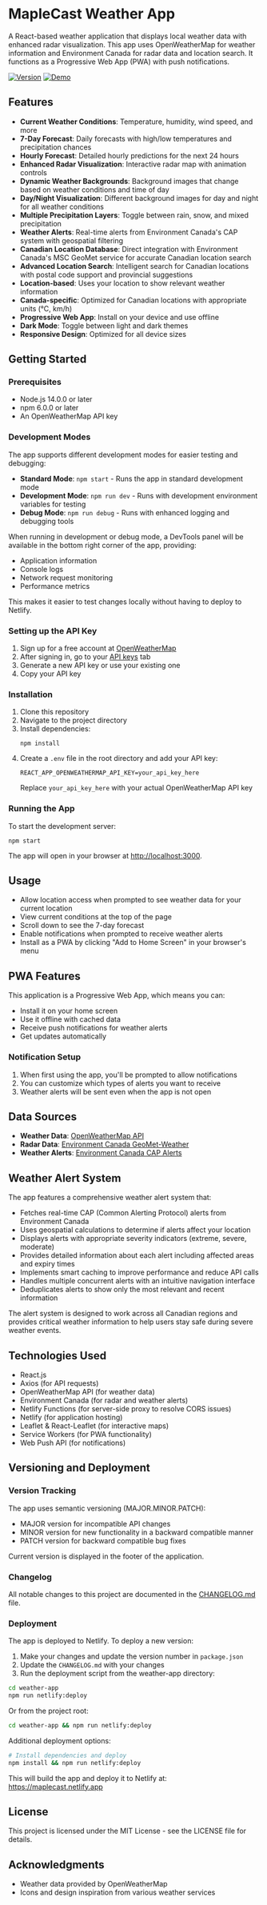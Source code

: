 # MapleCast Weather App

A React-based weather application that displays local weather data with enhanced radar visualization. This app uses OpenWeatherMap for weather information and Environment Canada for radar data and location search. It functions as a Progressive Web App (PWA) with push notifications.

[![Version](https://img.shields.io/badge/version-1.9.1-blue.svg)](https://github.com/screech24/maplecast-weather/releases)
[![Demo](https://img.shields.io/badge/demo-live-green.svg)](https://maplecast.netlify.app)

## Features

- **Current Weather Conditions**: Temperature, humidity, wind speed, and more
- **7-Day Forecast**: Daily forecasts with high/low temperatures and precipitation chances
- **Hourly Forecast**: Detailed hourly predictions for the next 24 hours
- **Enhanced Radar Visualization**: Interactive radar map with animation controls
- **Dynamic Weather Backgrounds**: Background images that change based on weather conditions and time of day
- **Day/Night Visualization**: Different background images for day and night for all weather conditions
- **Multiple Precipitation Layers**: Toggle between rain, snow, and mixed precipitation
- **Weather Alerts**: Real-time alerts from Environment Canada's CAP system with geospatial filtering
- **Canadian Location Database**: Direct integration with Environment Canada's MSC GeoMet service for accurate Canadian location search
- **Advanced Location Search**: Intelligent search for Canadian locations with postal code support and provincial suggestions
- **Location-based**: Uses your location to show relevant weather information
- **Canada-specific**: Optimized for Canadian locations with appropriate units (°C, km/h)
- **Progressive Web App**: Install on your device and use offline
- **Dark Mode**: Toggle between light and dark themes
- **Responsive Design**: Optimized for all device sizes

## Getting Started

### Prerequisites

- Node.js 14.0.0 or later
- npm 6.0.0 or later
- An OpenWeatherMap API key

### Development Modes

The app supports different development modes for easier testing and debugging:

- **Standard Mode**: `npm start` - Runs the app in standard development mode
- **Development Mode**: `npm run dev` - Runs with development environment variables for testing
- **Debug Mode**: `npm run debug` - Runs with enhanced logging and debugging tools

When running in development or debug mode, a DevTools panel will be available in the bottom right corner of the app, providing:

- Application information
- Console logs
- Network request monitoring
- Performance metrics

This makes it easier to test changes locally without having to deploy to Netlify.

### Setting up the API Key

1. Sign up for a free account at [OpenWeatherMap](https://home.openweathermap.org/users/sign_up)
2. After signing in, go to your [API keys](https://home.openweathermap.org/api_keys) tab
3. Generate a new API key or use your existing one
4. Copy your API key

### Installation

1. Clone this repository
2. Navigate to the project directory
3. Install dependencies:
   ```
   npm install
   ```
4. Create a `.env` file in the root directory and add your API key:
   ```
   REACT_APP_OPENWEATHERMAP_API_KEY=your_api_key_here
   ```
   Replace `your_api_key_here` with your actual OpenWeatherMap API key

### Running the App

To start the development server:

```
npm start
```

The app will open in your browser at [http://localhost:3000](http://localhost:3000).

## Usage

- Allow location access when prompted to see weather data for your current location
- View current conditions at the top of the page
- Scroll down to see the 7-day forecast
- Enable notifications when prompted to receive weather alerts
- Install as a PWA by clicking "Add to Home Screen" in your browser's menu

## PWA Features

This application is a Progressive Web App, which means you can:

- Install it on your home screen
- Use it offline with cached data
- Receive push notifications for weather alerts
- Get updates automatically

### Notification Setup

1. When first using the app, you'll be prompted to allow notifications
2. You can customize which types of alerts you want to receive
3. Weather alerts will be sent even when the app is not open

## Data Sources

- **Weather Data**: [OpenWeatherMap API](https://openweathermap.org/api)
- **Radar Data**: [Environment Canada GeoMet-Weather](https://eccc-msc.github.io/open-data/msc-geomet/readme_en/)
- **Weather Alerts**: [Environment Canada CAP Alerts](http://dd.weather.gc.ca/alerts/cap/)

## Weather Alert System

The app features a comprehensive weather alert system that:

- Fetches real-time CAP (Common Alerting Protocol) alerts from Environment Canada
- Uses geospatial calculations to determine if alerts affect your location
- Displays alerts with appropriate severity indicators (extreme, severe, moderate)
- Provides detailed information about each alert including affected areas and expiry times
- Implements smart caching to improve performance and reduce API calls
- Handles multiple concurrent alerts with an intuitive navigation interface
- Deduplicates alerts to show only the most relevant and recent information

The alert system is designed to work across all Canadian regions and provides critical weather information to help users stay safe during severe weather events.

## Technologies Used

- React.js
- Axios (for API requests)
- OpenWeatherMap API (for weather data)
- Environment Canada (for radar and weather alerts)
- Netlify Functions (for server-side proxy to resolve CORS issues)
- Netlify (for application hosting)
- Leaflet & React-Leaflet (for interactive maps)
- Service Workers (for PWA functionality)
- Web Push API (for notifications)

## Versioning and Deployment

### Version Tracking

The app uses semantic versioning (MAJOR.MINOR.PATCH):
- MAJOR version for incompatible API changes
- MINOR version for new functionality in a backward compatible manner
- PATCH version for backward compatible bug fixes

Current version is displayed in the footer of the application.

### Changelog

All notable changes to this project are documented in the [CHANGELOG.md](./CHANGELOG.md) file.

### Deployment

The app is deployed to Netlify. To deploy a new version:

1. Make your changes and update the version number in `package.json`
2. Update the `CHANGELOG.md` with your changes
3. Run the deployment script from the weather-app directory:

```bash
cd weather-app
npm run netlify:deploy
```

Or from the project root:

```bash
cd weather-app && npm run netlify:deploy
```

Additional deployment options:

```bash
# Install dependencies and deploy
npm install && npm run netlify:deploy
```

This will build the app and deploy it to Netlify at: https://maplecast.netlify.app

## License

This project is licensed under the MIT License - see the LICENSE file for details.

## Acknowledgments

- Weather data provided by OpenWeatherMap
- Icons and design inspiration from various weather services
